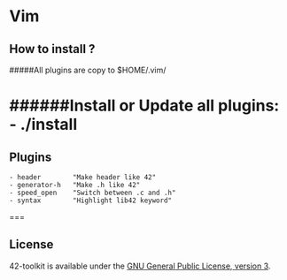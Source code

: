 Vim
==========

## How to install ?

#####All plugins are copy to $HOME/.vim/


######Install or Update all plugins:
	- ./install
===

## Plugins

    - header		"Make header like 42"
    - generator-h	"Make .h like 42"
	- speed_open	"Switch between .c and .h"
	- syntax		"Highlight lib42 keyword"

===
## License

42-toolkit is available under the [GNU General Public License, version 3](LICENSE).
